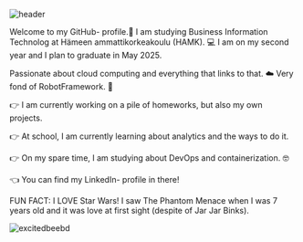 
![header](https://github.com/tiibuturner/tiibuturner/assets/111892419/e85b8dd4-bc5b-4a17-b306-723ad9a5d263)

Welcome to my GitHub- profile.👋
I am studying Business Information Technolog at Hämeen ammattikorkeakoulu (HAMK). 💻
I am on my second year and I plan to graduate in May 2025.

Passionate about cloud computing and everything that links to that. ☁️
Very fond of RobotFramework. 🤖

👉 I am currently working on a pile of homeworks, but also my own projects.

👉 At school, I am currently learning about analytics and the ways to do it. 

👉 On my spare time, I am studying about DevOps and containerization. 🤓

👈 You can find my LinkedIn- profile in there!

FUN FACT:
I LOVE Star Wars! I saw The Phantom Menace when I was 7 years old and it was love at first sight (despite of Jar Jar Binks).

![excitedbeebd](https://github.com/tiibuturner/tiibuturner/assets/111892419/ead909ba-10b6-420d-94f8-bca8c3eb35a6)
